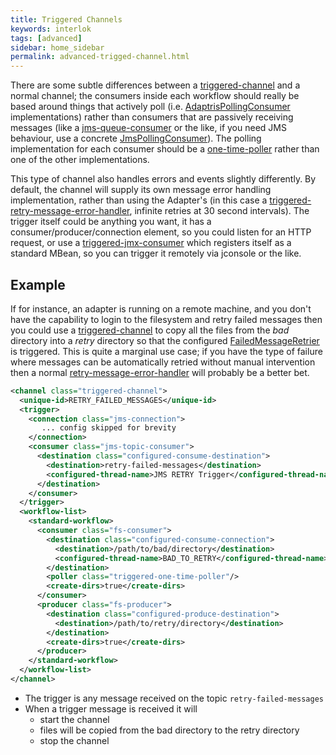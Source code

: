 ```yaml
---
title: Triggered Channels
keywords: interlok
tags: [advanced]
sidebar: home_sidebar
permalink: advanced-trigged-channel.html
---
```


There are some subtle differences between a [triggered-channel][] and a normal channel; the consumers inside each workflow should really be based around things that actively poll (i.e. [AdaptrisPollingConsumer][] implementations) rather than consumers that are passively receiving messages (like a [jms-queue-consumer][] or the like, if you need JMS behaviour, use a concrete [JmsPollingConsumer][]). The polling implementation for each consumer should be a [one-time-poller][] rather than one of the other implementations.

This type of channel also handles errors and events slightly differently. By default, the channel will supply its own message error handling implementation, rather than using the Adapter's (in this case a [triggered-retry-message-error-handler][], infinite retries at 30 second intervals). The trigger itself could be anything you want, it has a consumer/producer/connection element, so you could listen for an HTTP request, or use a [triggered-jmx-consumer][] which registers itself as a standard MBean, so you can trigger it remotely via jconsole or the like.

## Example ##

If for instance, an adapter is running on a remote machine, and you don't have the capability to login to the filesystem and retry failed messages then you could use a [triggered-channel][] to copy all the files from the _bad_ directory into a _retry_ directory so that the configured [FailedMessageRetrier][] is triggered. This is quite a marginal use case; if you have the type of failure where messages can be automatically retried without manual intervention then a normal [retry-message-error-handler][] will probably be a better bet.

```xml
<channel class="triggered-channel">
  <unique-id>RETRY_FAILED_MESSAGES</unique-id>
  <trigger>
    <connection class="jms-connection">
       ... config skipped for brevity
    </connection>
    <consumer class="jms-topic-consumer">
      <destination class="configured-consume-destination">
        <destination>retry-failed-messages</destination>
        <configured-thread-name>JMS RETRY Trigger</configured-thread-name>
      </destination>
    </consumer>
  </trigger>
  <workflow-list>
    <standard-workflow>
      <consumer class="fs-consumer">
        <destination class="configured-consume-connection">
          <destination>/path/to/bad/directory</destination>
          <configured-thread-name>BAD_TO_RETRY</configured-thread-name>
        </destination>
        <poller class="triggered-one-time-poller"/>
        <create-dirs>true</create-dirs>
      </consumer>
      <producer class="fs-producer">
        <destination class="configured-produce-destination">
          <destination>/path/to/retry/directory</destination>
        </destination>
        <create-dirs>true</create-dirs>
      </producer>
    </standard-workflow>
  </workflow-list>
</channel>
```
- The trigger is any message received on the topic `retry-failed-messages`
- When a trigger message is received it will
    - start the channel
    - files will be copied from the bad directory to the retry directory
    - stop the channel


[triggered-channel]: https://development.adaptris.net/javadocs/v3-snapshot/optional/triggered/com/adaptris/core/triggered/TriggeredChannel.html
[AdaptrisPollingConsumer]: https://development.adaptris.net/nexus/content/sites/javadocs/com/adaptris/interlok-core/3.8-SNAPSHOT/com/adaptris/core/AdaptrisPollingConsumer.html
[jms-queue-consumer]: https://development.adaptris.net/nexus/content/sites/javadocs/com/adaptris/interlok-core/3.8-SNAPSHOT/com/adaptris/core/jms/PtpConsumer.html
[one-time-poller]: https://development.adaptris.net/javadocs/v3-snapshot/optional/triggered/com/adaptris/core/triggered/OneTimePoller.html
[triggered-retry-message-error-handler]: https://development.adaptris.net/javadocs/v3-snapshot/optional/triggered/com/adaptris/core/triggered/RetryMessageErrorHandler.html
[triggered-jmx-consumer]: https://development.adaptris.net/javadocs/v3-snapshot/optional/triggered/com/adaptris/core/triggered/JmxConsumer.html
[FailedMessageRetrier]: https://development.adaptris.net/nexus/content/sites/javadocs/com/adaptris/interlok-core/3.8-SNAPSHOT/com/adaptris/core/FailedMessageRetrier.html
[retry-message-error-handler]: https://development.adaptris.net/nexus/content/sites/javadocs/com/adaptris/interlok-core/3.8-SNAPSHOT/com/adaptris/core/RetryMessageErrorHandler.html
[JmsPollingConsumer]: https://development.adaptris.net/nexus/content/sites/javadocs/com/adaptris/interlok-core/3.8-SNAPSHOT/com/adaptris/core/jms/JmsPollingConsumer.html